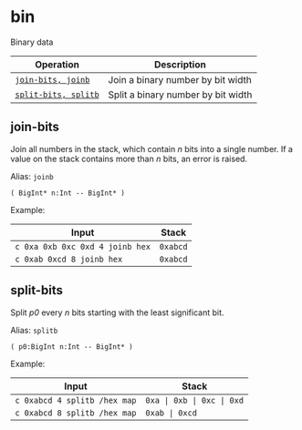 <!-- Document generated by "gen-doc"; DO NOT EDIT -->
# bin

Binary data

| Operation                    | Description
|------------------------------|---------------
| [`join-bits, joinb`](#join-bits) | Join a binary number by bit width
| [`split-bits, splitb`](#split-bits) | Split a binary number by bit width


## join-bits

Join all numbers in the stack, which contain *n* bits into a single number.
If a value on the stack contains more than *n* bits, an error is raised.

Alias: `joinb`

```
( BigInt* n:Int -- BigInt* )
```

Example:

<!-- test: join-bits -->

| Input                           | Stack
|---------------------------------|---------------
| `c 0xa 0xb 0xc 0xd 4 joinb hex` | `0xabcd`
| `c 0xab 0xcd 8 joinb hex      ` | `0xabcd`

## split-bits

Split *p0* every *n* bits starting with the least significant bit.

Alias: `splitb`

```
( p0:BigInt n:Int -- BigInt* )
```

Example:

<!-- test: split-bits -->

| Input                        | Stack
|------------------------------|---------------
| `c 0xabcd 4 splitb /hex map` | `0xa \| 0xb \| 0xc \| 0xd`
| `c 0xabcd 8 splitb /hex map` | `0xab \| 0xcd`
